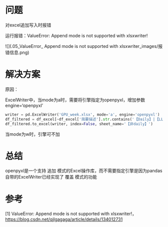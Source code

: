 # 问题

对excel追加写入时报错

运行报错：ValueError: Append mode is not supported with xlsxwriter!

![](.05_ValueError_ Append mode is not supported with xlsxwriter_images/报错信息.png)

# 解决方案

原因：

ExcelWriter中，当mode为a时，需要将引擎指定为openpyxl，增加参数engine=‘openpyxl’

```python
writer = pd.ExcelWriter('GPU_week.xlsx', mode='a', engine='openpyxl')
df_filtered = df_excel[~df_excel['简要描述'].str.contains('【Daily】|【LLVM-15】|【Weekly】|【版本预验证')]
df_filtered.to_excel(writer, index=False, sheet_name='【非daily】')
```

当mode为w时，引擎可不加

# 总结

openpyxl是一个支持 追加 模式的Excel操作库，而不需要指定引擎是因为pandas自带的ExcelWriter已经实现了 覆盖 模式的功能

# 参考

[1] ValueError: Append mode is not supported with xlsxwriter!，https://blog.csdn.net/qjlgagaga/article/details/134012731
